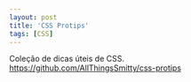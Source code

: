 ```yaml
---
layout: post
title: 'CSS Protips'
tags: [CSS]
---
```


Coleção de dicas úteis de CSS.<br>
<https://github.com/AllThingsSmitty/css-protips>
